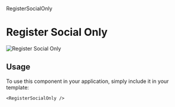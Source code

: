 RegisterSocialOnly

# Register Social Only

![Register Social Only](/RegisterSocialOnly.png)

## Usage

To use this component in your application, simply include it in your template:

```
<RegisterSocialOnly />
```